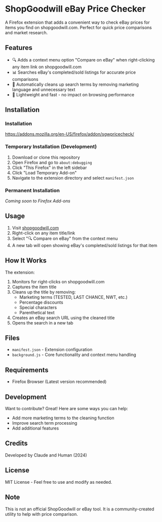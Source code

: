 # ShopGoodwill eBay Price Checker

A Firefox extension that adds a convenient way to check eBay prices for items you find on shopgoodwill.com. Perfect for quick price comparisons and market research.

## Features

- 🔍 Adds a context menu option "Compare on eBay" when right-clicking any item link on shopgoodwill.com
- 📊 Searches eBay's completed/sold listings for accurate price comparisons
- 🧹 Automatically cleans up search terms by removing marketing language and unnecessary text
- 🚀 Lightweight and fast - no impact on browsing performance

## Installation

### Installation
https://addons.mozilla.org/en-US/firefox/addon/sgwpricecheck/

### Temporary Installation (Development)
1. Download or clone this repository
2. Open Firefox and go to `about:debugging`
3. Click "This Firefox" in the left sidebar
4. Click "Load Temporary Add-on"
5. Navigate to the extension directory and select `manifest.json`

### Permanent Installation
*Coming soon to Firefox Add-ons*

## Usage

1. Visit [shopgoodwill.com](https://shopgoodwill.com)
2. Right-click on any item title/link
3. Select "🔍 Compare on eBay" from the context menu
4. A new tab will open showing eBay's completed/sold listings for that item

## How It Works

The extension:
1. Monitors for right-clicks on shopgoodwill.com
2. Captures the item title
3. Cleans up the title by removing:
   - Marketing terms (TESTED, LAST CHANCE, NWT, etc.)
   - Percentage discounts
   - Special characters
   - Parenthetical text
4. Creates an eBay search URL using the cleaned title
5. Opens the search in a new tab

## Files

- `manifest.json` - Extension configuration
- `background.js` - Core functionality and context menu handling

## Requirements

- Firefox Browser (Latest version recommended)

## Development

Want to contribute? Great! Here are some ways you can help:
- Add more marketing terms to the cleaning function
- Improve search term processing
- Add additional features

## Credits

Developed by Claude and Human (2024)

## License

MIT License - Feel free to use and modify as needed.

## Note

This is not an official ShopGoodwill or eBay tool. It is a community-created utility to help with price comparison.
